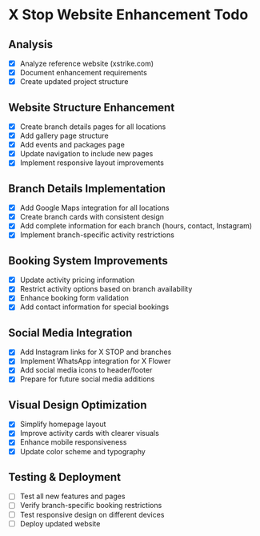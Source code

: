 # X Stop Website Enhancement Todo

## Analysis
- [x] Analyze reference website (xstrike.com)
- [x] Document enhancement requirements
- [x] Create updated project structure

## Website Structure Enhancement
- [x] Create branch details pages for all locations
- [x] Add gallery page structure
- [x] Add events and packages page
- [x] Update navigation to include new pages
- [x] Implement responsive layout improvements

## Branch Details Implementation
- [x] Add Google Maps integration for all locations
- [x] Create branch cards with consistent design
- [x] Add complete information for each branch (hours, contact, Instagram)
- [x] Implement branch-specific activity restrictions

## Booking System Improvements
- [x] Update activity pricing information
- [x] Restrict activity options based on branch availability
- [x] Enhance booking form validation
- [x] Add contact information for special bookings

## Social Media Integration
- [x] Add Instagram links for X STOP and branches
- [x] Implement WhatsApp integration for X Flower
- [x] Add social media icons to header/footer
- [x] Prepare for future social media additions

## Visual Design Optimization
- [x] Simplify homepage layout
- [x] Improve activity cards with clearer visuals
- [x] Enhance mobile responsiveness
- [x] Update color scheme and typography

## Testing & Deployment
- [ ] Test all new features and pages
- [ ] Verify branch-specific booking restrictions
- [ ] Test responsive design on different devices
- [ ] Deploy updated website
